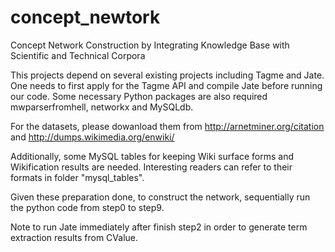 concept_newtork
===============

Concept Network Construction by Integrating Knowledge Base with Scientific and Technical Corpora

This projects depend on several existing projects including Tagme and Jate. One needs to first apply for the Tagme API and compile Jate before running our code.
Some necessary Python packages are also required mwparserfromhell, networkx and MySQLdb.

For the datasets, please dowanload them from http://arnetminer.org/citation and http://dumps.wikimedia.org/enwiki/

Additionally, some MySQL tables for keeping Wiki surface forms and Wikification results are needed. Interesting readers can refer to their formats in folder "mysql_tables".


Given these preparation done, to construct the network, sequentially run the python code from step0 to step9.

Note to run Jate immediately after finish step2 in order to generate term extraction results from CValue.

